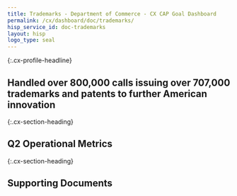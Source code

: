 ```yaml
---
title: Trademarks - Department of Commerce - CX CAP Goal Dashboard
permalink: /cx/dashboard/doc/trademarks/
hisp_service_id: doc-trademarks
layout: hisp
logo_type: seal
---
```


{:.cx-profile-headline}
## Handled over 800,000 calls issuing over 707,000 trademarks and patents to further American innovation 

{:.cx-section-heading}
## Q2 Operational Metrics

{:.cx-section-heading}
## Supporting Documents